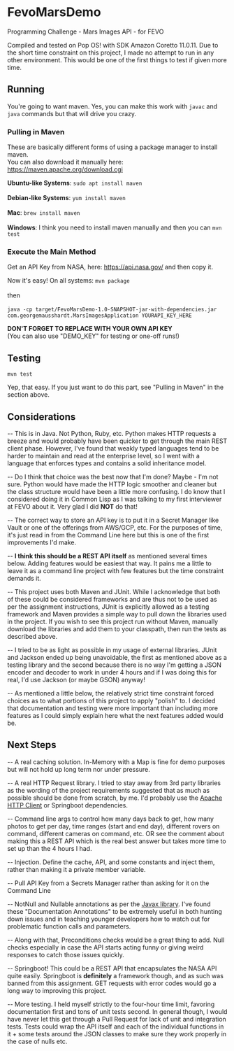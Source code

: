 # FevoMarsDemo
Programming Challenge - Mars Images API - for FEVO

Compiled and tested on Pop OS! with SDK Amazon Coretto 11.0.11.  Due to the short time constraint
on this project, I made no attempt to run in any other environment.  This would be one of the
first things to test if given more time.

## Running
You're going to want maven.  Yes, you can make this work with `javac` and `java` commands but that will drive you crazy.

### Pulling in Maven
These are basically different forms of using a package manager to install maven.  
You can also download it manually here: https://maven.apache.org/download.cgi

**Ubuntu-like Systems**: ```sudo apt install maven``` <br><br>
**Debian-like Systems**: ```yum install maven``` <br><br>
**Mac**: ```brew install maven``` <br><br>
**Windows**: I think you need to install maven manually and then you can ```mvn test```

### Execute the Main Method
Get an API Key from NASA, here: https://api.nasa.gov/ and then copy it.

Now it's easy!  On all systems: ```mvn package``` <br><br>
then <br><br>
```java -cp target/FevoMarsDemo-1.0-SNAPSHOT-jar-with-dependencies.jar com.georgemausshardt.MarsImagesApplication YOURAPI_KEY_HERE```

**DON'T FORGET TO REPLACE WITH YOUR OWN API KEY** <br>
(You can also use "DEMO_KEY" for testing or one-off runs!)


## Testing
```mvn test```

Yep, that easy.  If you just want to do this part, see "Pulling in Maven" in the section above.


## Considerations
-- This is in Java.  Not Python, Ruby, etc.  Python makes HTTP requests a breeze and would probably have been quicker to get through
the main REST client phase. However, I've found that weakly typed languages tend to be harder to maintain and read at the
enterprise level, so I went with a language that enforces types and contains a solid inheritance model.

-- Do I think that choice was the best now that I'm done?  Maybe - I'm not sure.  Python would have made the HTTP logic
smoother and cleaner but the class structure would have been a little more confusing.  I do know that I considered doing it
in Common Lisp as I was talking to my first interviewer at FEVO about it.  Very glad I did **NOT** do that!

-- The correct way to store an API key is to put it in a Secret Manager like Vault or one of the offerings from AWS/GCP, etc.
For the purposes of time, it's just read in from the Command Line here but this is one of the first improvements I'd make.

-- **I think this should be a REST API itself** as mentioned several times below.  Adding features would be easiest that way.
It pains me a little to leave it as a command line project with few features but the time constraint demands it.

-- This project uses both Maven and JUnit.  While I acknowledge that both of these could be 
considered frameworks and are thus not to be used as per the assignment instructions, JUnit
is explicitly allowed as a testing framework and Maven provides a simple way to pull down
the libraries used in the project. If you wish to see this project run without 
Maven, manually download the libraries and add them to your classpath, then run the tests as described above.

-- I tried to be as light as possible in my usage of external libraries.  JUnit and Jackson ended up being unavoidable,
the first as mentioned above as a testing library and the second because there is no way I'm getting a JSON encoder and 
decoder to work in under 4 hours and if I was doing this for real, I'd use Jackson (or maybe GSON) anyway!

-- As mentioned a little below, the relatively strict time constraint forced choices as to what portions of this
project to apply "polish" to.  I decided that documentation and testing were more important than including more features
as I could simply explain here what the next features added would be.

## Next Steps
-- A real caching solution.  In-Memory with a Map is fine for demo purposes but will not hold up long term nor under pressure.

-- A real HTTP Request library.  I tried to stay away from 3rd party libraries as the wording of the project requirements
suggested that as much as possible should be done from scratch, by me.  I'd probably use the 
[Apache HTTP Client](https://hc.apache.org/httpcomponents-client-5.1.x/) or Springboot dependencies. 

-- Command line args to control how many days back to get, how many photos to get per day, time ranges (start and end day),
different rovers on command, different cameras on command, etc.  OR see the comment about making this a REST API which is 
the real best answer but takes more time to set up than the 4 hours I had.

-- Injection. Define the cache, API, and some constants and inject them, rather than making it a private member variable.

-- Pull API Key from a Secrets Manager rather than asking for it on the Command Line

-- NotNull and Nullable annotations as per the [Javax library](https://docs.oracle.com/javaee/7/api/javax/validation/constraints/NotNull.html).
I've found these "Documentation Annotations" to be extremely useful in both hunting down issues and in teaching younger
developers how to watch out for problematic function calls and parameters.

-- Along with that, Preconditions checks would be a great thing to add.  Null checks especially in case the API starts
acting funny or giving weird responses to catch those issues quickly.

-- Springboot!  This could be a REST API that encapsulates the NASA API quite easily.  Springboot is **definitely** a framework
though, and as such was banned from this assignment.  GET requests with error codes would go a long way to improving this
project.

-- More testing.  I held myself strictly to the four-hour time limit, favoring documentation first and
tons of unit tests second.  In general though, I would have never let this get through a Pull Request for lack of unit
and integration tests.  Tests could wrap the API itself and each of the individual functions in it + some tests around the
JSON classes to make sure they work properly in the case of nulls etc.


